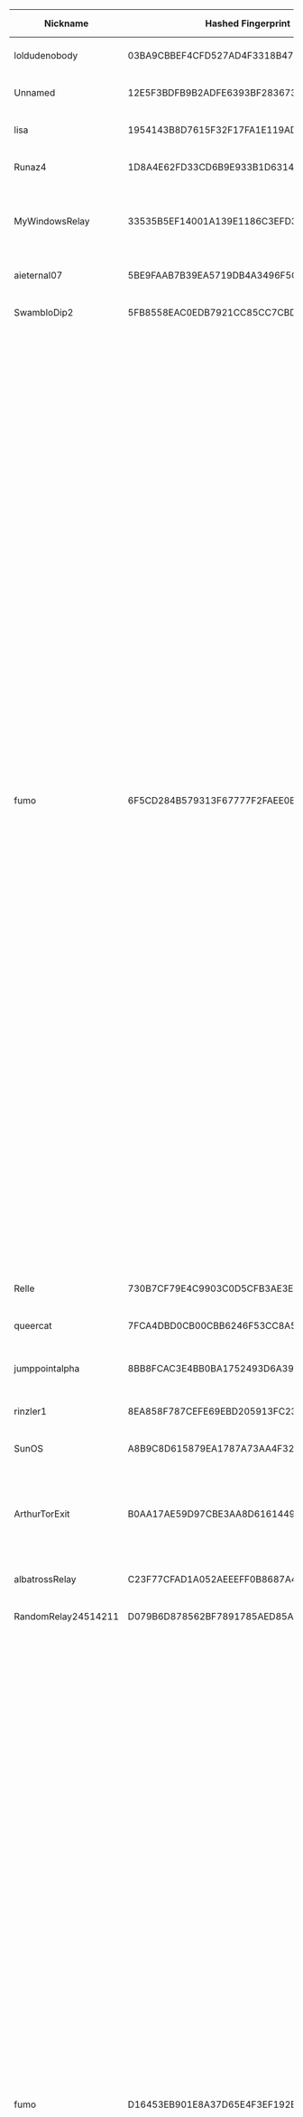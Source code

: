 | Nickname |  Hashed Fingerprint	| Or Addresses | Contact | Running | Flags | Last Seen | First Seen | Last Restarted | Advertised Bandwidth | Platform | Version | Version Status | Recommended Version | Verified hostnames | Exit policy |
|---|---|---|---|---|---|---|---|---|---|---|---|---|---|---|---|
|loldudenobody | 03BA9CBBEF4CFD527AD4F3318B47B34629ADD326 | ["103.194.228.102:9001"] | Random Person nobody@tor.org | false | Running, V2Dir, Valid | 2025-10-07 13:00:00 | 2025-10-07 13:00:00 | 2025-10-02 10:03:59 | 4289 | Tor 0.4.8.14 on Linux | 0.4.8.14 | recommended | true | N/A | ["reject *:*"]|
|Unnamed | 12E5F3BDFB9B2ADFE6393BF2836733FA88CBDE71 | ["103.193.74.214:9001"] | N/A | true | Running, V2Dir, Valid | 2025-10-07 19:00:00 | 2025-10-07 12:00:00 | 2025-07-16 07:26:43 | 1023 | Tor 0.4.8.4 on Linux | 0.4.8.4 | recommended | true | N/A | ["reject *:*"]|
|lisa | 1954143B8D7615F32F17FA1E119ADC0182E0BDF1 | ["208.115.218.134:9000"] | N/A | true | Running, V2Dir, Valid | 2025-10-07 19:00:00 | 2025-10-07 00:00:00 | 2025-10-07 14:37:38 | 0 | Tor 0.4.8.18 on Linux | 0.4.8.18 | recommended | true | N/A | ["reject *:*"]|
|Runaz4 | 1D8A4E62FD33CD6B9E933B1D6314709347B75449 | ["198.38.83.49:443"] | tor bruzzzla.de | true | Running, V2Dir, Valid | 2025-10-07 19:00:00 | 2025-10-07 12:00:00 | 2025-09-23 06:04:06 | 62635 | Tor 0.4.8.13 on Linux | 0.4.8.13 | recommended | true | N/A | ["reject *:*"]|
|MyWindowsRelay | 33535B5EF14001A139E1186C3EFD3648B40CECFD | ["121.122.59.102:9001"] | your_email@example.com | true | Running, V2Dir, Valid | 2025-10-07 19:00:00 | 2025-10-07 08:00:00 | 2025-10-07 06:53:24 | 0 | Tor 0.4.8.17 on Windows 8 [or later] | 0.4.8.17 | recommended | true | N/A | ["reject *:*"]|
|aieternal07 | 5BE9FAAB7B39EA5719DB4A3496F5C4C4EA85DCD5 | ["194.59.204.74:9001"] | ${CONTACT_GPG_FINGERPRINT} ${CONTACT_NAME} ${CONTACT_EMAIL} | true | Running, V2Dir, Valid | 2025-10-07 19:00:00 | 2025-10-07 14:00:00 | 2025-10-07 11:22:50 | 0 | Tor 0.4.8.18 on Linux | 0.4.8.18 | recommended | true | ["dheldarul.genmeta.eu"] | ["reject *:*"]|
|SwambloDip2 | 5FB8558EAC0EDB7921CC85CC7CBDCBEE604A99AA | ["89.147.109.14:9001"] | Swamblodip <swamblodip AT tutamail dot com> | true | Running, V2Dir, Valid | 2025-10-07 19:00:00 | 2025-10-07 01:00:00 | 2025-10-07 00:35:41 | 0 | Tor 0.4.8.18 on Linux | 0.4.8.18 | recommended | true | N/A | ["reject *:*"]|
|fumo | 6F5CD284B579313F67777F2FAEE0B2A284A76C40 | ["45.133.73.63:443"] | fumonion [] protonmail (dot) com | false | Exit, Running, V2Dir, Valid | 2025-10-07 02:00:00 | 2025-10-07 02:00:00 | 2025-10-07 01:10:04 | 0 | Tor 0.4.8.18 on Linux | 0.4.8.18 | recommended | true | N/A | ["reject 0.0.0.0/8:*","reject 169.254.0.0/16:*","reject 127.0.0.0/8:*","reject 192.168.0.0/16:*","reject 10.0.0.0/8:*","reject 172.16.0.0/12:*","reject 45.133.73.63:*","accept *:20-21","accept *:43","accept *:53","accept *:79","accept *:80-81","accept *:83","accept *:85","accept *:86","accept *:88","accept *:90","accept *:110","accept *:143","accept *:220","accept *:389","accept *:443","accept *:464","accept *:531","accept *:543-544","accept *:554","accept *:636","accept *:706","accept *:749","accept *:873","accept *:902-904","accept *:981","accept *:989-990","accept *:991","accept *:992","accept *:993","accept *:995","accept *:1043","accept *:1103","accept *:1113","accept *:1194","accept *:1220","accept *:1293","accept *:1500","accept *:1533","accept *:1677","accept *:1723","accept *:1755","accept *:1863","accept *:1883","accept *:2082","accept *:2083","accept *:2086-2087","accept *:2095-2096","accept *:2102-2104","accept *:3690","accept *:4321","accept *:4643","accept *:4070","accept *:5004","accept *:5050","accept *:5190","accept *:5222-5223","accept *:5228","accept *:5287","accept *:5675","accept *:6880","accept *:8008","accept *:8074","accept *:8082","accept *:8087-8088","accept *:8232-8233","accept *:8332-8333","accept *:8443","accept *:8502","accept *:8601","accept *:8602","accept *:8888","accept *:9418","accept *:11371","accept *:19294","accept *:19638","accept *:50002","accept *:64738","reject *:*"]|
|Relle | 730B7CF79E4C9903C0D5CFB3AE3E3A13A00C4F12 | ["151.61.219.90:9001"] | muahmmadali@proton.me | true | Running, V2Dir, Valid | 2025-10-07 19:00:00 | 2025-10-07 12:00:00 | 2025-10-07 18:25:45 | 97280 | Tor 0.4.8.16 on Linux | 0.4.8.16 | recommended | true | N/A | ["reject *:*"]|
|queercat | 7FCA4DBD0CB00CBB6246F53CC8A5B94E29F31E3E | ["23.137.253.39:8080","[2602:fc24:19:e:b2fe:8b26:a10a:6e4e]:8080"] | 94f8607f@queer.cat | true | Running, V2Dir, Valid | 2025-10-07 19:00:00 | 2025-10-07 17:00:00 | 2025-10-07 16:39:10 | 1121784 | Tor 0.4.8.16 on Linux | 0.4.8.16 | recommended | true | N/A | ["reject *:*"]|
|jumppointalpha | 8BB8FCAC3E4BB0BA1752493D6A39D64BD325AD9F | ["119.40.107.239:9001"] | N/A | true | Fast, Running, V2Dir, Valid | 2025-10-07 19:00:00 | 2025-10-07 10:00:00 | 2025-10-07 09:47:49 | 814063 | Tor 0.4.8.10 on Linux | 0.4.8.10 | recommended | true | ["119-40-107-239.ip4.superloop.au"] | ["reject *:*"]|
|rinzler1 | 8EA858F787CEFE69EBD205913FC230D4932A0920 | ["172.235.153.202:443","[2a01:7e04::2000:58ff:feb9:7d5]:443"] | tor.stoic226@simplelogin.com | true | Running, Valid | 2025-10-07 19:00:00 | 2025-10-07 07:00:00 | 2025-10-07 06:04:07 | 0 | Tor 0.4.8.18 on Linux | 0.4.8.18 | recommended | true | ["172-235-153-202.ip.linodeusercontent.com"] | ["reject *:*"]|
|SunOS | A8B9C8D615879EA1787A73AA4F329943FF8BEA07 | ["193.124.44.87:8443"] | . . . | true | Running, V2Dir, Valid | 2025-10-07 19:00:00 | 2025-10-07 16:00:00 | 2025-10-07 14:49:19 | 0 | Tor 0.4.8.18 on Linux | 0.4.8.18 | recommended | true | N/A | ["reject *:*"]|
|ArthurTorExit | B0AA17AE59D97CBE3AA8D6161449588B0215F19E | ["72.60.213.119:9001","[2a02:4780:28:448e::1]:9001"] | arthurfinnn7@gmail.com | false | Exit, Running, V2Dir, Valid | 2025-10-07 01:00:00 | 2025-10-07 01:00:00 | 2025-10-07 00:25:46 | 0 | Tor 0.4.8.16 on Linux | 0.4.8.16 | recommended | true | ["srv1049030.hstgr.cloud"] | ["reject 0.0.0.0/8:*","reject 169.254.0.0/16:*","reject 127.0.0.0/8:*","reject 192.168.0.0/16:*","reject 10.0.0.0/8:*","reject 172.16.0.0/12:*","reject 72.60.213.119:*","accept *:*"]|
|albatrossRelay | C23F77CFAD1A052AEEEFF0B8687A47670CF4FA3E | ["208.102.114.10:9001"] | mail@albatross.com | true | Running, Valid | 2025-10-07 19:00:00 | 2025-10-07 19:00:00 | 2025-10-07 18:43:24 | 0 | Tor 0.4.8.10 on Linux | 0.4.8.10 | recommended | true | ["ip-208-102-114-10.dynamic.fuse.net"] | ["reject *:*"]|
|RandomRelay24514211 | D079B6D878562BF7891785AED85ABA3714C2AF0D | ["217.154.164.24:443"] | N/A | true | Running, V2Dir, Valid | 2025-10-07 19:00:00 | 2025-10-07 19:00:00 | 2025-10-07 18:00:50 | 0 | Tor 0.4.8.18 on Linux | 0.4.8.18 | recommended | true | ["ip217-154-164-24.pbiaas.com"] | ["reject *:*"]|
|fumo | D16453EB901E8A37D65E4F3EF192B6B2A221353B | ["185.132.53.107:443","[2a14:c380:50:62::a]:443"] | fumonion [] protonmail (dot) com | false | Exit, Running, V2Dir, Valid | 2025-10-07 02:00:00 | 2025-10-07 02:00:00 | 2025-10-07 00:55:47 | 0 | Tor 0.4.8.18 on Linux | 0.4.8.18 | recommended | true | N/A | ["reject 0.0.0.0/8:*","reject 169.254.0.0/16:*","reject 127.0.0.0/8:*","reject 192.168.0.0/16:*","reject 10.0.0.0/8:*","reject 172.16.0.0/12:*","reject 185.132.53.107:*","accept *:20-21","accept *:43","accept *:53","accept *:79","accept *:80-81","accept *:83","accept *:85","accept *:86","accept *:88","accept *:90","accept *:110","accept *:143","accept *:220","accept *:389","accept *:443","accept *:464","accept *:531","accept *:543-544","accept *:554","accept *:636","accept *:706","accept *:749","accept *:873","accept *:902-904","accept *:981","accept *:989-990","accept *:991","accept *:992","accept *:993","accept *:995","accept *:1043","accept *:1103","accept *:1113","accept *:1194","accept *:1220","accept *:1293","accept *:1500","accept *:1533","accept *:1677","accept *:1723","accept *:1755","accept *:1863","accept *:1883","accept *:2082","accept *:2083","accept *:2086-2087","accept *:2095-2096","accept *:2102-2104","accept *:3690","accept *:4321","accept *:4643","accept *:4070","accept *:5004","accept *:5050","accept *:5190","accept *:5222-5223","accept *:5228","accept *:5287","accept *:5675","accept *:6880","accept *:8008","accept *:8074","accept *:8082","accept *:8087-8088","accept *:8232-8233","accept *:8332-8333","accept *:8443","accept *:8502","accept *:8601","accept *:8602","accept *:8888","accept *:9418","accept *:11371","accept *:19294","accept *:19638","accept *:50002","accept *:64738","reject *:*"]|
|sideshowbob | D22C214CBAA9CAE792A96CE714B955BDB7129A07 | ["64.31.62.158:9000"] | N/A | true | Running, V2Dir, Valid | 2025-10-07 19:00:00 | 2025-10-07 00:00:00 | 2025-10-07 14:38:42 | 0 | Tor 0.4.8.18 on Linux | 0.4.8.18 | recommended | true | N/A | ["reject *:*"]|
|Unnamed | DA1492214A9AD08F564F85E3DAD5A91CBD5DE170 | ["109.205.195.130:9001"] | N/A | false | Running, V2Dir, Valid | 2025-10-07 16:00:00 | 2025-10-07 16:00:00 | 2025-10-07 15:02:16 | 0 | Tor 0.4.8.18 on Linux | 0.4.8.18 | recommended | true | N/A | ["reject *:*"]|
